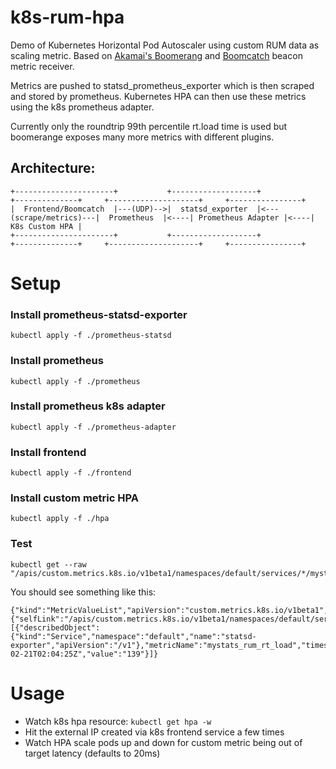 # k8s-rum-hpa
Demo of Kubernetes Horizontal Pod Autoscaler using custom RUM data as scaling metric. 
Based on [Akamai's Boomerang](https://github.com/akamai/boomerang) and [Boomcatch](https://github.com/springernature/boomcatch) beacon metric receiver.

Metrics are pushed to statsd_prometheus_exporter which is then scraped and stored by prometheus. 
Kubernetes HPA can then use these metrics using the k8s prometheus adapter. 

Currently only the roundtrip 99th percentile rt.load time is used but boomerange exposes many more metrics with different plugins.

## Architecture:
```
+----------------------+           +-------------------+                       +--------------+     +--------------------+     +----------------+
|  Frontend/Boomcatch  |---(UDP)-->|  statsd_exporter  |<---(scrape/metrics)---|  Prometheus  |<----| Prometheus Adapter |<----| K8s Custom HPA |
+----------------------+           +-------------------+                       +--------------+     +--------------------+     +----------------+
```


# Setup
### Install prometheus-statsd-exporter
```
kubectl apply -f ./prometheus-statsd
```
### Install prometheus
```
kubectl apply -f ./prometheus
```
### Install prometheus k8s adapter
```
kubectl apply -f ./prometheus-adapter
```
### Install frontend
```
kubectl apply -f ./frontend
```
### Install custom metric HPA
```
kubectl apply -f ./hpa
```
### Test
```
kubectl get --raw "/apis/custom.metrics.k8s.io/v1beta1/namespaces/default/services/*/mystats_rum_rt_load"
```
You should see something like this:
```
{"kind":"MetricValueList","apiVersion":"custom.metrics.k8s.io/v1beta1","metadata":{"selfLink":"/apis/custom.metrics.k8s.io/v1beta1/namespaces/default/services/%2A/mystats_rum_rt_load"},"items":[{"describedObject":{"kind":"Service","namespace":"default","name":"statsd-exporter","apiVersion":"/v1"},"metricName":"mystats_rum_rt_load","timestamp":"2019-02-21T02:04:25Z","value":"139"}]}
```

# Usage
- Watch k8s hpa resource: `kubectl get hpa -w`
- Hit the external IP created via k8s frontend service a few times
- Watch HPA scale pods up and down for custom metric being out of target latency (defaults to 20ms)

